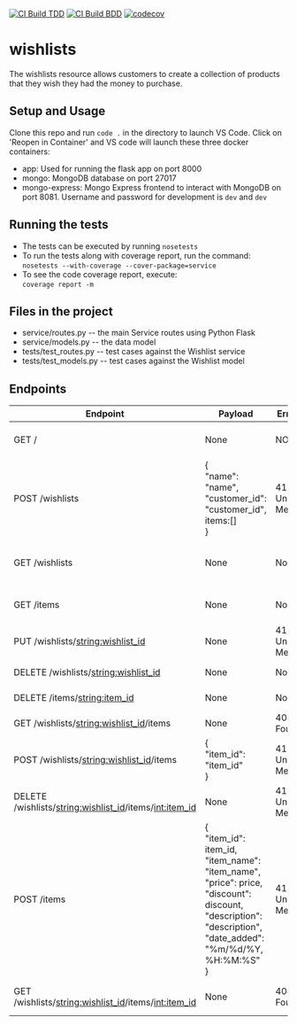 [![CI Build TDD](https://github.com/Development-Team-8/wishlists/actions/workflows/tdd.yml/badge.svg)](https://github.com/Development-Team-8/wishlists/actions/workflows/tdd.yml)
[![CI Build BDD](https://github.com/Development-Team-8/wishlists/actions/workflows/bdd.yml/badge.svg)](https://github.com/Development-Team-8/wishlists/actions/workflows/bdd.yml)
[![codecov](https://codecov.io/gh/Development-Team-8/wishlists/branch/main/graph/badge.svg?token=TQ4RN8ZBN3)](https://codecov.io/gh/Development-Team-8/wishlists)
# wishlists

The wishlists resource allows customers to create a collection of products that they wish they had
the money to purchase.

## Setup and Usage

Clone this repo and run `code .` in the directory to launch VS Code. Click on 'Reopen in Container' and VS code will launch these three docker containers:
- app: Used for running the flask app on port 8000
- mongo: MongoDB database on port 27017
- mongo-express: Mongo Express frontend to interact with MongoDB on port 8081. Username and password for development is `dev` and `dev`

## Running the tests

- The tests can be executed by running `nosetests`
- To run the tests along with coverage report, run the command:<br/>
   `nosetests --with-coverage --cover-package=service`
- To see the code coverage report, execute:</br> 
  `coverage report -m`

## Files in the project

* service/routes.py -- the main Service routes using Python Flask
* service/models.py -- the data model
* tests/test_routes.py -- test cases against the Wishlist service
* tests/test_models.py -- test cases against the Wishlist model  

## Endpoints

| Endpoint | Payload | Error Codes | Description |
| -------- | ----------- | ----------- | ------------ |
| GET /   |  None  |  NONE  |  The root URL of the service |
| POST /wishlists | {</br>"name": "name", "customer_id": "customer_id", items:[]</br>} | 415: Unsupported Media TYPE | Creates a new wishlist |
| GET /wishlists | None | None | Returns a list of all the wishlists |
| GET /items | None | None | Returns a list of all the items |
| PUT /wishlists/<string:wishlist_id> | None | 415: Unsupported Media TYPE | Updates a wishlist |
| DELETE /wishlists/<string:wishlist_id> | None | None | Deletes a wishlist |
| DELETE /items/<string:item_id> | None | None | Deletes an item |
| GET /wishlists/<string:wishlist_id>/items | None | 404: Not Found | List items in the wishlist |
| POST /wishlists/<string:wishlist_id>/items | {</br>"item_id": "item_id"</br>} | 415: Unsupported Media TYPE | Add an item to the wishlist |
| DELETE /wishlists/<string:wishlist_id>/items/<int:item_id> | None | 415: Unsupported Media TYPE | Remove an item from wishlist |
| POST /items | {</br>"item_id": item_id,</br>"item_name": "item_name",</br>"price": price,</br>"discount": discount,</br>"description": "description",</br>"date_added": "%m/%d/%Y, %H:%M:%S"</br>} | 415: Unsupported Media TYPE | Creates a new Item |
| GET /wishlists/<string:wishlist_id>/items/<int:item_id> | None | 404: Not Found | Get an item from a Wishlist |

